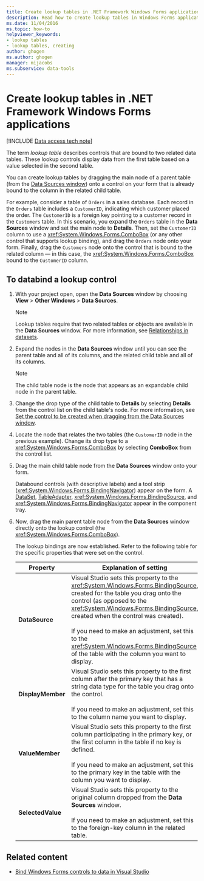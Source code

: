 ```yaml
---
title: Create lookup tables in .NET Framework Windows Forms applications
description: Read how to create lookup tables in Windows Forms applications. A lookup table describes controls that are bound to two related data tables.
ms.date: 11/04/2016
ms.topic: how-to
helpviewer_keywords:
- lookup tables
- lookup tables, creating
author: ghogen
ms.author: ghogen
manager: mijacobs
ms.subservice: data-tools
---
```

# Create lookup tables in .NET Framework Windows Forms applications

[!INCLUDE [Data access tech note](./includes/data-technology-note.md)]

The term *lookup table* describes controls that are bound to two related data tables. These lookup controls display data from the first table based on a value selected in the second table.

You can create lookup tables by dragging the main node of a parent table (from the [Data Sources window](add-new-data-sources.md#data-sources-window)) onto a control on your form that is already bound to the column in the related child table.

For example, consider a table of `Orders` in a sales database. Each record in the `Orders` table includes a `CustomerID`, indicating which customer placed the order. The `CustomerID` is a foreign key pointing to a customer record in the `Customers` table. In this scenario, you expand the `Orders` table in the **Data Sources** window and set the main node to **Details**. Then, set the `CustomerID` column to use a <xref:System.Windows.Forms.ComboBox> (or any other control that supports lookup binding), and drag the `Orders` node onto your form. Finally, drag the `Customers` node onto the control that is bound to the related column — in this case, the <xref:System.Windows.Forms.ComboBox> bound to the `CustomerID` column.

## To databind a lookup control

1. With your project open, open the **Data Sources** window by choosing **View** > **Other Windows** > **Data Sources**.

    > [!NOTE]
    > Lookup tables require that two related tables or objects are available in the **Data Sources** window. For more information, see [Relationships in datasets](relationships-in-datasets.md).

2. Expand the nodes in the **Data Sources** window until you can see the parent table and all of its columns, and the related child table and all of its columns.

    > [!NOTE]
    > The child table node is the node that appears as an expandable child node in the parent table.

3. Change the drop type of the child table to **Details** by selecting **Details** from the control list on the child table's node. For more information, see [Set the control to be created when dragging from the Data Sources window](../data-tools/set-the-control-to-be-created-when-dragging-from-the-data-sources-window.md).

4. Locate the node that relates the two tables (the `CustomerID` node in the previous example). Change its drop type to a <xref:System.Windows.Forms.ComboBox> by selecting **ComboBox** from the control list.

5. Drag the main child table node from the **Data Sources** window onto your form.

     Databound controls (with descriptive labels) and a tool strip (<xref:System.Windows.Forms.BindingNavigator>) appear on the form. A [DataSet](../data-tools/dataset-tools-in-visual-studio.md), [TableAdapter](../data-tools/create-and-configure-tableadapters.md), <xref:System.Windows.Forms.BindingSource>, and <xref:System.Windows.Forms.BindingNavigator> appear in the component tray.

6. Now, drag the main parent table node from the **Data Sources** window directly onto the lookup control (the <xref:System.Windows.Forms.ComboBox>).

     The lookup bindings are now established. Refer to the following table for the specific properties that were set on the control.

    |Property|Explanation of setting|
    |--------------| - |
    |**DataSource**|Visual Studio sets this property to the <xref:System.Windows.Forms.BindingSource>, created for the table you drag onto the control (as opposed to the <xref:System.Windows.Forms.BindingSource>, created when the control was created).<br /><br /> If you need to make an adjustment, set this to the <xref:System.Windows.Forms.BindingSource> of the table with the column you want to display.|
    |**DisplayMember**|Visual Studio sets this property to the first column after the primary key that has a string data type for the table you drag onto the control.<br /><br /> If you need to make an adjustment, set this to the column name you want to display.|
    |**ValueMember**|Visual Studio sets this property to the first column participating in the primary key, or the first column in the table if no key is defined.<br /><br /> If you need to make an adjustment, set this to the primary key in the table with the column you want to display.|
    |**SelectedValue**|Visual Studio sets this property to the original column dropped from the **Data Sources** window.<br /><br /> If you need to make an adjustment, set this to the foreign-key column in the related table.|

## Related content

- [Bind Windows Forms controls to data in Visual Studio](../data-tools/bind-windows-forms-controls-to-data-in-visual-studio.md)
